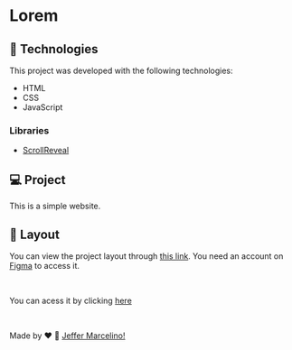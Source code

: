 # Lorem

## 🚀 Technologies

This project was developed with the following technologies:
- HTML
- CSS
- JavaScript

### Libraries
- [ScrollReveal](https://scrollrevealjs.org)


## 💻 Project

This is a simple website.

## 🔖 Layout

You can view the project layout through [this link](https://www.figma.com/file/Yb9IBH56g7T1hdIyZ3BMNO/Desafios---Codel%C3%A2ndia?node-id=3743%3A36). You need an account on [Figma](https://figma.com) to access it.

<br>

You can acess it by clicking [here](https://jeffermarcelino.github.io/codelandia-challenges/challenge3/)

<br>

Made by ♥ :wave: [Jeffer Marcelino!](https://github.com/JefferMarcelino/)
